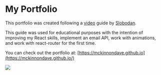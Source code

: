 # My Portfolio

This portfolio was created following a [video](https://www.youtube.com/watch?v=ESHaail1eGc&t=3931s) guide by [Slobodan](youtube.com/c/CodewithSloba).

This guide was used for educational purposes with the intention of improving my React skills, implement an email API, work with animations, and work with react-router for the first time.

You can check out the portfolio at: [https://mckinnondave.github.io](https://mckinnondave.github.io/)

![](./portfolio.gif)